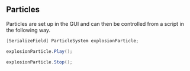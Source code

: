 ## Particles

Particles are set up in the GUI and can then be controlled from a script in the following
way.

```csharp
[SerializeField] ParticleSystem explosionParticle;

explosionParticle.Play();

explosionParticle.Stop();
```
